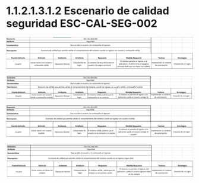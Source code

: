 # 1.1.2.1.3.1.2 Escenario de calidad seguridad ESC-CAL-SEG-002

![01-ESC-CAL-SEG-002](https://github.com/F3liP3L/Software2-QuickJob-Documentacion/blob/main/assets/drivers-arquitectonicos/Atributos-de-calidad/01-ESC-CAL-SEG-002.png)

![02-ESC-CAL-SEG-002](https://github.com/F3liP3L/Software2-QuickJob-Documentacion/blob/main/assets/drivers-arquitectonicos/Atributos-de-calidad/02-ESC-CAL-SEG-002.png)

![03-ESC-CAL-SEG-002](https://github.com/F3liP3L/Software2-QuickJob-Documentacion/blob/main/assets/drivers-arquitectonicos/Atributos-de-calidad/03-ESC-CAL-SEG-002.png)

![04-ESC-CAL-SEG-002](https://github.com/F3liP3L/Software2-QuickJob-Documentacion/blob/main/assets/drivers-arquitectonicos/Atributos-de-calidad/04-ESC-CAL-SEG-002.png)